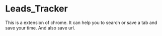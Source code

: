 # Leads_Tracker
This is a extension of chrome. It can help you to search or save a tab and save your time. And also save url.
